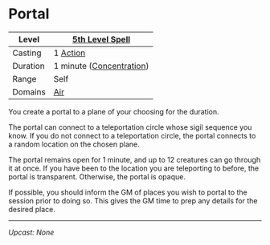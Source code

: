 # Portal

| Level    | [5th Level Spell](5th%20Level%20Spells.md)                         |
| -------- | ------------------------------------------------------------------ |
| Casting  | 1 [Action](../../../../Game%20Procedures/Core%20Procedures/Action.md)                |
| Duration | 1 minute ([Concentration](../../Concentration.md)) |
| Range    | Self                                                               |
| Domains  | [Air](../../Spell%20Domains/Air.md)                             |

You create a portal to a plane of your choosing for the duration.

The portal can connect to a teleportation circle whose sigil sequence you know. If you do not connect to a teleportation circle, the portal connects to a random location on the chosen plane.

The portal remains open for 1 minute, and up to 12 creatures can go through it at once. If you have been to the location you are teleporting to before, the portal is transparent. Otherwise, the portal is opaque.

If possible, you should inform the GM of places you wish to portal to the session prior to doing so. This gives the GM time to prep any details for the desired place.

---
*Upcast: None*
